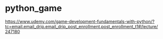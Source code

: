 python_game
===========

https://www.udemy.com/game-development-fundamentals-with-python/?tc=email.email_drip.email_drip_post_enrollment.post_enrollment_t1#/lecture/247180
